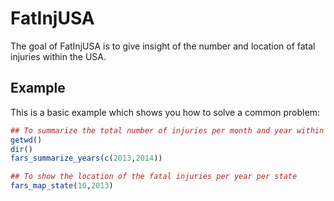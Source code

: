 # FatInjUSA

The goal of FatInjUSA is to give insight of the number and location of fatal injuries within the USA.

## Example

This is a basic example which shows you how to solve a common problem:

``` r
## To summarize the total number of injuries per month and year within the USA
getwd()
dir()
fars_summarize_years(c(2013,2014))

## To show the location of the fatal injuries per year per state
fars_map_state(10,2013)
```
